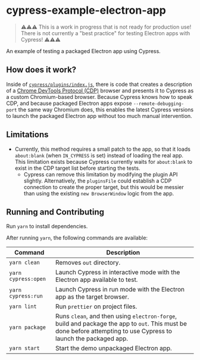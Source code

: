 # cypress-example-electron-app

> ⚠⚠⚠ This is a work in progress that is not ready for production use! There is not currently a "best practice" for testing Electron apps with Cypress! ⚠⚠⚠

An example of testing a packaged Electron app using Cypress.

## How does it work?

Inside of [`cypress/plugins/index.js`][pluginsFile], there is code that creates a description of a [Chrome DevTools Protocol (CDP)](https://chromedevtools.github.io/devtools-protocol/) browser and presents it to Cypress as a custom Chromium-based browser. Because Cypress knows how to speak CDP, and because packaged Electron apps expose `--remote-debugging-port` the same way Chromium does, this enables the latest Cypress versions to launch the packaged Electron app without too much manual intervention.

## Limitations

* Currently, this method requires a small patch to the app, so that it loads `about:blank` (when `IN_CYPRESS` is set) instead of loading the real app. This limitation exists because Cypress currently waits for `about:blank` to exist in the CDP target list before starting the tests.
    * Cypress can remove this limitation by modifying the plugin API slightly. Alternatively, the `pluginsFile` could establish a CDP connection to create the proper target, but this would be messier than using the existing `new BrowserWindow` logic from the app.

## Running and Contributing

Run `yarn` to install dependencies. 

After running `yarn`, the following commands are available:

Command | Description
--- | ---
`yarn clean` | Removes `out` directory.
`yarn cypress:open` | Launch Cypress in interactive mode with the Electron app available to test.
`yarn cypress:run` | Launch Cypress in run mode with the Electron app as the target browser.
`yarn lint` | Run `prettier` on project files.
`yarn package` | Runs `clean`, and then using `electron-forge`, build and package the app to `out`. This must be done before attempting to use Cypress to launch the packaged app.
`yarn start` | Start the demo unpackaged Electron app.

[pluginsFile]: ./cypress/plugins/index.js